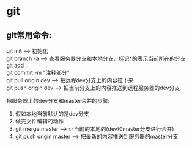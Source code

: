 # git


## git常用命令:
git init       --> 初始化<br/>
git branch -a  --> 查看服务器分支和本地分支，标记*的表示当前所在的分支<br/>
git add .<br/>
git commit -m "注释部分"<br/>
git pull origin dev  --> 把远程dev分支上的内容拉下来<br/>
git push origin dev  --> 把当前分支上的内容推送到远程服务器的dev分支<br/>


把服务器上的dev分支和master合并的步骤:
1. 假如本地当前默认的是dev分支
2. 做完文件编辑的动作
3. git merge master     --> 让当前的本地的(dev和master分支进行合并)
4. git push origin master   --> 把最新的内容推送到服务器的master分支
